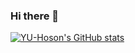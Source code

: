 ### Hi there 👋
[![YU-Hoson's GitHub stats](https://github-readme-stats.vercel.app/api?username=YU-Hoson)](https://github.com/YU-Hoson/github-readme-stats)
<!--
**YU-Hoson/YU-Hoson** is a ✨ _special_ ✨ repository because its `README.md` (this file) appears on your GitHub profile.

Here are some ideas to get you started:

- 🔭 I’m currently working on ...
- 🌱 I’m currently learning ...
- 👯 I’m looking to collaborate on ...
- 🤔 I’m looking for help with ...
- 💬 Ask me about ...
- 📫 How to reach me: ...
- 😄 Pronouns: ...
- ⚡ Fun fact: ...
-->
